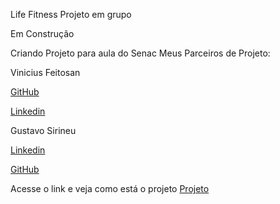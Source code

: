 Life Fitness
Projeto em grupo

Em Construção

Criando Projeto para aula do Senac Meus Parceiros de Projeto:

Vinicius Feitosan

<a href="https://github.com/Feitosan" target="_blank">GitHub</a>

<a href="https://www.linkedin.com/in/vinicius-feitosan/" target="_blank">Linkedin</a>

Gustavo Sirineu

<a href="https://www.linkedin.com/in/sirineuu/" target="_blank">Linkedin</a>

<a href="https://github.com/Sirineuu" target="_blank">GitHub</a>

Acesse o link e veja como está o projeto
<a href="https://lnkd.in/dhVgfTyk" target="_blank"> Projeto </a>

 

